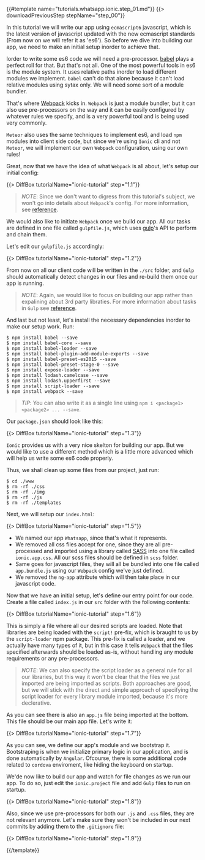 {{#template name="tutorials.whatsapp.ionic.step_01.md"}}
{{> downloadPreviousStep stepName="step_00"}}

In this tutorial we will write our app using `ecmascript6` javascript, which is the latest version of javascript updated with the new ecmascript standards (From now on we will refer it as 'es6'). So before we dive into building our app, we need to make an initial setup inorder to achieve that.

Iorder to write some es6 code we will need a pre-processor. [babel](https://babeljs.io/) plays a perfect roll for that. But that's not all. One of the most powerful tools in es6 is the module system. It uses relative paths inorder to load different modules we implement. `babel` can't do that alone because it can't load relative modules using sytax only. We will need some sort of a module bundler.

That's where [Webpack](https://webpack.github.io/) kicks in. `Webpack` is just a module bundler, but it can also use pre-processors on the way and it can be easily configured by whatever rules we specify, and is a very powerful tool and is being used very commonly.

`Meteor` also uses the same techniques to implement es6, and load `npm` modules into client side code, but since we're using `Ionic` cli and not `Meteor`, we will implement our own `Webpack` configuration, using our own rules!

Great, now that we have the idea of what `Webpack` is all about, let's setup our initial config:

{{> DiffBox tutorialName="ionic-tutorial" step="1.1"}}

> *NOTE*: Since we don't want to digress from this tutorial's subject, we won't go into details about `Webpack`'s config. For more information, see [reference](https://webpack.github.io/docs/configuration.html).

We would also like to initiate `Webpack` once we build our app. All our tasks are defined in one file called `gulpfile.js`, which uses [gulp](http://gulpjs.com/)'s API to perform and chain them.

Let's edit our `gulpfile.js` accordingly:

{{> DiffBox tutorialName="ionic-tutorial" step="1.2"}}

From now on all our client code will be written in the `./src` folder, and `Gulp` should automatically detect changes in our files and re-build them once our app is running.

> *NOTE*: Again, we would like to focus on building our app rather than expalining about 3rd party libraties. For more information about tasks in `Gulp` see [reference](https://github.com/gulpjs/gulp/blob/master/docs/API.md).

And last but not least, let's install the necessary dependencies inorder to make our setup work. Run:

    $ npm install babel --save
    $ npm install babel-core --save
    $ npm install babel-loader --save
    $ npm install babel-plugin-add-module-exports --save
    $ npm install babel-preset-es2015 --save
    $ npm install babel-preset-stage-0 --save
    $ npm install expose-loader --save
    $ npm install lodash.camelcase --save
    $ npm install lodash.upperfirst --save
    $ npm install script-loader --save
    $ npm install webpack --save

> *TIP*: You can also write it as a single line using `npm i <package1> <package2> ... --save`.

Our `package.json` should look like this:

{{> DiffBox tutorialName="ionic-tutorial" step="1.3"}}

`Ionic` provides us with a very nice skelton for building our app. But we would like to use a different method which is a little more advanced which will help us write some es6 code properly.

Thus, we shall clean up some files from our project, just run:

    $ cd ./www
    $ rm -rf ./css
    $ rm -rf ./img
    $ rm -rf ./js
    $ rm -rf ./templates

Next, we will setup our `index.html`:

{{> DiffBox tutorialName="ionic-tutorial" step="1.5"}}

- We named our app `Whatsapp`, since that's what it represents.
- We removed all css files accept for one, since they are all pre-processed and imported using a library called [SASS](http://sass-lang.com/) into one file called `ionic.app.css`. All our scss files should be defined in `scss` folder.
- Same goes for javascript files, they will all be bundled into one file called `app.bundle.js` using our `Webpack` config we've just defined.
- We removed the `ng-app` attribute which will then take place in our javascript code.

Now that we have an initial setup, let's define our entry point for our code. Create a file called `index.js` in our `src` folder with the following contents:

{{> DiffBox tutorialName="ionic-tutorial" step="1.6"}}

This is simply a file where all our desired scripts are loaded. Note that libraries are being loaded with the `script!` pre-fix, which is braught to us by the `script-loader` npm package. This pre-fix is called a loader, and we actually have many types of it, but in this case it tells `Webpack` that the files specified afterwards should be loaded as-is, without handling any module requirements or any pre-processors.

> *NOTE*: We can also specify the script loader as a general rule for all our libraries, but this way it won't be clear that the files we just imported are being imported as scripts. Both approaches are good, but we will stick with the direct and simple approach of specifying the script loader for every library module imported, because it's more declerative.

As you can see there is also an `app.js` file being imported at the bottom. This file should be our main app file. Let's write it:

{{> DiffBox tutorialName="ionic-tutorial" step="1.7"}}

As you can see, we define our app's module and we bootstrap it. Bootstraping is when we initialize primary logic in our application, and is done automatically by `Angular`. Ofcourse, there is some additional code related to `cordova` enviroment, like hiding the keyboard on startup.

We'de now like to build our app and watch for file changes as we run our app. To do so, just edit the `ionic.project` file and add `Gulp` files to run on startup.

{{> DiffBox tutorialName="ionic-tutorial" step="1.8"}}

Also, since we use pre-processors for both our `.js` and `.css` files, they are not relevant anymore. Let's make sure they won't be included in our next commits by adding them to the `.gitignore` file:

{{> DiffBox tutorialName="ionic-tutorial" step="1.9"}}

{{/template}}
